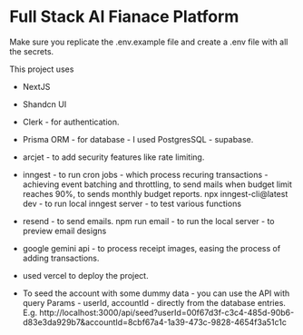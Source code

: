# Full Stack AI Fianace Platform

Make sure you replicate the .env.example file and create a .env file with all the secrets.

This project uses

- NextJS
- Shandcn UI
- Clerk - for authentication.
- Prisma ORM - for database - I used PostgresSQL - supabase.
- arcjet - to add security features like rate limiting.
- inngest - to run cron jobs - which process recuring transactions - achieving event batching and throttling, to send mails when budget limit reaches 90%, to sends monthly budget reports.
  npx inngest-cli@latest dev - to run local inngest server - to test various functions
- resend - to send emails.
  npm run email - to run the local server - to preview email designs
- google gemini api - to process receipt images, easing the process of adding transactions.
- used vercel to deploy the project.

- To seed the account with some dummy data - you can use the API with query Params - userId, accountId - directly from the database entries.
  E.g. http://localhost:3000/api/seed?userId=00f67d3f-c3c4-485d-90b6-d83e3da929b7&accountId=8cbf67a4-1a39-473c-9828-4654f3a51c1c
